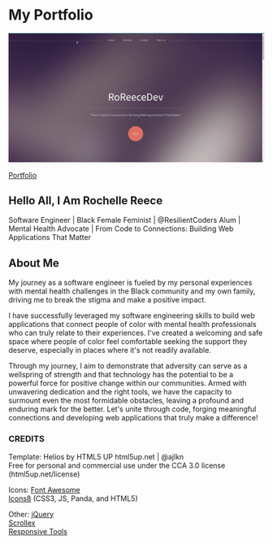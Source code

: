 # My Portfolio

![Portfolio Site Gif](images/my-portfolio.gif)

[Portfolio](https://roreecedev.netlify.app/)

## Hello All, I Am Rochelle Reece

Software Engineer | Black Female Feminist | @ResilientCoders Alum | Mental Health Advocate | From Code to Connections: Building Web Applications That Matter

## About Me 

My journey as a software engineer is fueled by my personal experiences with mental health challenges in the Black community and my own family, driving me to break the stigma and make a positive impact. 

I have successfully leveraged my software engineering skills to build web applications that connect people of color with mental health professionals who can truly relate to their experiences. I've created a welcoming and safe space where people of color feel comfortable seeking the support they deserve, especially in places where it's not readily available.

Through my journey, I aim to demonstrate that adversity can serve as a wellspring of strength and that technology has the potential to be a powerful force for positive change within our communities. Armed with unwavering dedication and the right tools, we have the capacity to surmount even the most formidable obstacles, leaving a profound and enduring mark for the better. Let's unite through code, forging meaningful connections and developing web applications that truly make a difference!

### CREDITS 

Template: 
    Helios by HTML5 UP
	html5up.net | @ajlkn  
    Free for personal and commercial use under the CCA 3.0 license (html5up.net/license)
    
Icons:
	[Font Awesome](fontawesome.io)  
    [Icons8](https://icons8.com/) (CSS3, JS, Panda, and HTML5)
    
Other:
	[jQuery](jquery.com)  
    [Scrollex](github.com/ajlkn/jquery.scrollex)  
    [Responsive Tools](github.com/ajlkn/responsive-tools)